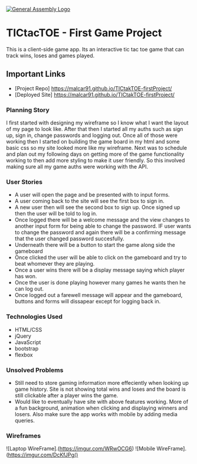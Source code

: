 [![General Assembly Logo](https://camo.githubusercontent.com/1a91b05b8f4d44b5bbfb83abac2b0996d8e26c92/687474703a2f2f692e696d6775722e636f6d2f6b6538555354712e706e67)](https://generalassemb.ly/education/web-development-immersive)

# TICtacTOE - First Game Project

This is a client-side game app. Its an interactive tic tac toe game that can track wins, loses and games played.

## Important Links
- [Project Repo] https://malcar91.github.io/TICtakTOE-firstProject/
- [Deployed Site] https://malcar91.github.io/TICtakTOE-firstProject/


### Planning Story

I first started with designing my wireframe so I know what I want the layout of my page to look like. After that then I started all my auths such as sign up, sign in, change passwords and logging out. Once all of those were working then I started on building the game board in my html and some basic css so my site looked more like my wireframe. Next was to schedule and plan out my following days on getting more of the game functionality working to then add more styling to make it user friendly. So this involved making sure all my game auths were working with the API.


### User Stories

- A user will open the page and be presented with to input forms.
- A user coming back to the site will see the first box to sign in.
- A new user then will see the second box to sign up. Once signed up then the user will be told to log in.
- Once logged there will be a welcome message and the view changes to another input form for being able to change the password. IF user wants to change the password and again there will be a confirming message that the user changed password succesfully.
- Underneath there will be a button to start the game along side the gameboard
- Once clicked the user will be able to click on the gameboard and try to beat whomever they are playing.
- Once a user wins there will be a display message saying which player has won.
- Once the user is done playing however many games he wants then he can log out.
- Once logged out a farewell message will appear and the gameboard, buttons and forms will dissapear except for logging back in.



### Technologies Used

- HTML/CSS
- jQuery
- JavaScript
- bootstrap
- flexbox

### Unsolved Problems

- Still need to store gaming information more effeciently when looking up game history. Site is not showing total wins and loses and the board is still clickable after a player wins the game.
- Would like to eventually have site with above features working. More of a fun background, animation when clicking and displaying winners and losers. Also make sure the app works with mobile by adding media queries.


### Wireframes
![Laptop WireFrame].(https://imgur.com/WRwOCG6)
![Mobile WireFrame].(https://imgur.com/DcKfJPg()
